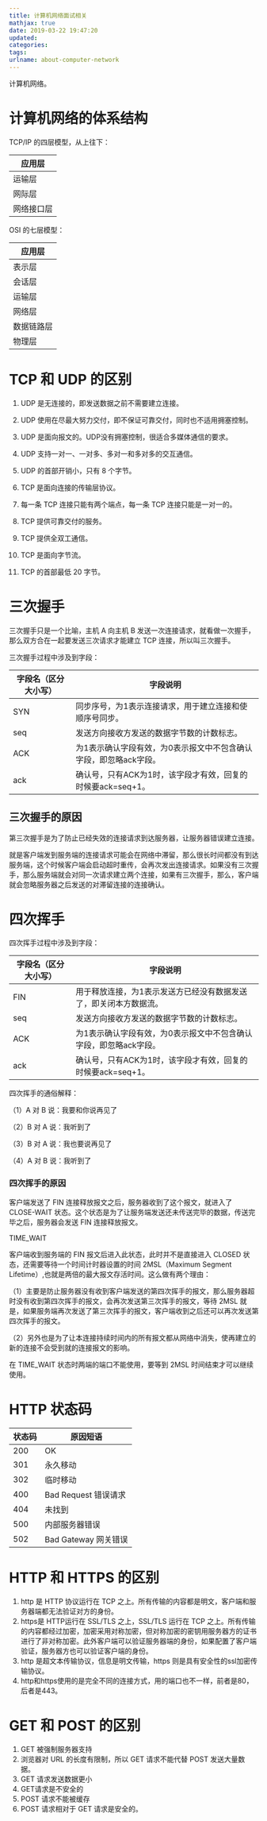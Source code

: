 ```yaml
---
title: 计算机网络面试相关
mathjax: true
date: 2019-03-22 19:47:20
updated:
categories:
tags:
urlname: about-computer-network
---
```


计算机网络。

<!-- more -->

# 计算机网络的体系结构

TCP/IP 的四层模型，从上往下：

| 应用层     |
| ---------- |
| 运输层     |
| 网际层     |
| 网络接口层 |

OSI 的七层模型：

| 应用层     |
| ---------- |
| 表示层     |
| 会话层     |
| 运输层     |
| 网络层     |
| 数据链路层 |
| 物理层     |

# TCP 和 UDP 的区别

1. UDP 是无连接的，即发送数据之前不需要建立连接。
2. UDP 使用在尽最大努力交付，即不保证可靠交付，同时也不适用拥塞控制。
3. UDP 是面向报文的。UDP没有拥塞控制，很适合多媒体通信的要求。
4. UDP 支持一对一、一对多、多对一和多对多的交互通信。 
5. UDP 的首部开销小，只有 8 个字节。



1. TCP 是面向连接的传输层协议。
2. 每一条 TCP 连接只能有两个端点，每一条 TCP 连接只能是一对一的。
3. TCP 提供可靠交付的服务。
4. TCP 提供全双工通信。
5. TCP 是面向字节流。
6. TCP 的首部最低 20 字节。

# 三次握手

三次握手只是一个比喻，主机 A 向主机 B 发送一次连接请求，就看做一次握手，那么双方合在一起要发送三次请求才能建立 TCP 连接，所以叫三次握手。

三次握手过程中涉及到字段：

| 字段名（区分大小写） | 字段说明                                                     |
| -------------------- | ------------------------------------------------------------ |
| SYN                  | 同步序号，为1表示连接请求，用于建立连接和使顺序号同步。      |
| seq                  | 发送方向接收方发送的数据字节数的计数标志。                   |
| ACK                  | 为1表示确认字段有效，为0表示报文中不包含确认字段，即忽略ack字段。 |
| ack                  | 确认号，只有ACK为1时，该字段才有效，回复的时候要ack=seq+1。  |

## 三次握手的原因

第三次握手是为了防止已经失效的连接请求到达服务器，让服务器错误建立连接。

就是客户端发到服务端的连接请求可能会在网络中滞留，那么很长时间都没有到达服务端，这个时候客户端会启动超时重传，会再次发出连接请求。如果没有三次握手，那么服务端就会对同一次请求建立两个连接，如果有三次握手，那么，客户端就会忽略服务器之后发送的对滞留连接的连接确认。

# 四次挥手

四次挥手过程中涉及到字段：

| 字段名（区分大小写） | 字段说明                                                     |
| -------------------- | ------------------------------------------------------------ |
| FIN                  | 用于释放连接，为1表示发送方已经没有数据发送了，即关闭本方数据流。 |
| seq                  | 发送方向接收方发送的数据字节数的计数标志。                   |
| ACK                  | 为1表示确认字段有效，为0表示报文中不包含确认字段，即忽略ack字段。 |
| ack                  | 确认号，只有ACK为1时，该字段才有效，回复的时候要ack=seq+1。  |

四次挥手的通俗解释：

（1）A 对 B 说：我要和你说再见了

（2）B 对 A 说：我听到了

（3）B 对 A 说：我也要说再见了

（4）A 对 B 说：我听到了

### 四次挥手的原因

客户端发送了 FIN 连接释放报文之后，服务器收到了这个报文，就进入了 CLOSE-WAIT 状态。这个状态是为了让服务端发送还未传送完毕的数据，传送完毕之后，服务器会发送 FIN 连接释放报文。

TIME_WAIT

客户端收到服务端的 FIN 报文后进入此状态，此时并不是直接进入 CLOSED 状态，还需要等待一个时间计时器设置的时间 2MSL（Maximum Segment Lifetime）,也就是两倍的最大报文存活时间。这么做有两个理由：

（1）主要是防止服务器没有收到客户端发送的第四次挥手的报文，那么服务器超时没有收到第四次挥手的报文，会再次发送第三次挥手的报文，等待 2MSL 就是，如果服务端再次发送了第三次挥手的报文，客户端收到之后还可以再次发送第四次挥手的报文。

（2）另外也是为了让本连接持续时间内的所有报文都从网络中消失，使再建立的新的连接不会受到就的连接报文的影响。

在 TIME_WAIT 状态时两端的端口不能使用，要等到 2MSL 时间结束才可以继续使用。

# HTTP 状态码

| 状态码 | 原因短语             |
| ------ | -------------------- |
| 200    | OK                   |
| 301    | 永久移动             |
| 302    | 临时移动             |
| 400    | Bad Request 错误请求 |
| 404    | 未找到               |
| 500    | 内部服务器错误       |
| 502    | Bad Gateway 网关错误 |

# HTTP 和 HTTPS 的区别

1. http 是 HTTP 协议运行在 TCP 之上。所有传输的内容都是明文，客户端和服务器端都无法验证对方的身份。
2. https是 HTTP运行在 SSL/TLS 之上，SSL/TLS 运行在 TCP 之上。所有传输的内容都经过加密，加密采用对称加密，但对称加密的密钥用服务器方的证书进行了非对称加密。此外客户端可以验证服务器端的身份，如果配置了客户端验证，服务器方也可以验证客户端的身份。
3. http 是超文本传输协议，信息是明文传输，https 则是具有安全性的ssl加密传输协议。
4. http和https使用的是完全不同的连接方式，用的端口也不一样，前者是80，后者是443。

# GET 和 POST 的区别

1. GET 被强制服务器支持
2. 浏览器对 URL 的长度有限制，所以 GET 请求不能代替 POST 发送大量数据。
3. GET 请求发送数据更小
4. GET请求是不安全的
5. POST 请求不能被缓存
6. POST 请求相对于 GET 请求是安全的。


